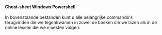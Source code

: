 #### Cheat-sheet Windows Powershell

In bovenstaande bestanden kunt u alle belangrijke commando's terugvinden die we tegenkwamen in zowel de boeken die we lazen als in de online lessen die we moesten volgen. 
